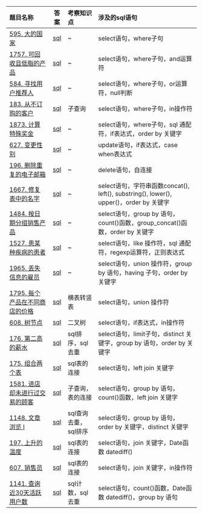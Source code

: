 题目名称|答案|考察知识点|涉及的sql语句
:-------|:-:|:---------|:-
[595. 大的国家](https://leetcode.cn/problems/big-countries/)|[sql](595.sql)|~|select语句，where子句
[1757. 可回收且低脂的产品](https://leetcode.cn/problems/recyclable-and-low-fat-products/)|[sql](1757.sql)|~|select语句，where子句，and运算符
[584. 寻找用户推荐人](https://leetcode.cn/problems/find-customer-referee/)|[sql](584.sql)|~|select语句，where子句，or运算符，null判断
[183. 从不订购的客户](https://leetcode.cn/problems/customers-who-never-order/)|[sql](183.sql)|子查询|select语句，where子句，in操作符
[1873. 计算特殊奖金](https://leetcode.cn/problems/calculate-special-bonus/)|[sql](1873.sql)|~|select语句，where子句，sql 通配符，if表达式，order by 关键字
[627. 变更性别](https://leetcode.cn/problems/swap-salary/)|[sql](627.sql)|~|update语句，if表达式，case when表达式
[196. 删除重复的电子邮箱](https://leetcode.cn/problems/delete-duplicate-emails/)|[sql](196.sql)|~|delete语句，自连接
[1667. 修复表中的名字](https://leetcode.cn/problems/fix-names-in-a-table/)|[sql](1667.sql)|~|select语句，字符串函数concat(), left(), substring(), lower(), upper()，order by 关键字
[1484. 按日期分组销售产品](https://leetcode.cn/problems/group-sold-products-by-the-date/)|[sql](1484.sql)|~|select语句，group by 语句，count()函数，group_concat()函数，order by 关键字
[1527. 患某种疾病的患者](https://leetcode.cn/problems/patients-with-a-condition/)|[sql](1527.sql)|~|select语句，like 操作符，sql 通配符，regexp运算符，正则表达式
[1965. 丢失信息的雇员](https://leetcode.cn/problems/employees-with-missing-information/)|[sql](1965.sql)|~|select语句，union 操作符，group by 语句，having 子句，order by 关键字
[1795. 每个产品在不同商店的价格](https://leetcode.cn/problems/rearrange-products-table/)|[sql](1795.sql)|横表转竖表|select语句，union 操作符
[608. 树节点](https://leetcode.cn/problems/tree-node/)|[sql](608.sql)|二叉树|select语句，if表达式，in操作符
[176. 第二高的薪水](https://leetcode.cn/problems/second-highest-salary/)|[sql](176.sql)|sql排序，sql去重|select语句，limit子句，distinct 关键字，group by 语句，order by 关键字
[175. 组合两个表](https://leetcode.cn/problems/combine-two-tables/)|[sql](175.sql)|sql表的连接|select语句，left join 关键字
[1581. 进店却未进行过交易的顾客](https://leetcode.cn/problems/customer-who-visited-but-did-not-make-any-transactions/)|[sql](1581.sql)|子查询，表的连接|select语句，group by 语句，count()函数，left join 关键字
[1148. 文章浏览 I](https://leetcode.cn/problems/article-views-i/)|[sql](1148.sql)|sql查询去重，sql排序|select语句，group by 语句，order by 关键字，distinct 关键字
[197. 上升的温度](https://leetcode.cn/problems/rising-temperature/)|[sql](197.sql)|sql表的连接|select语句，join 关键字，Date函数 datediff()
[607. 销售员](https://leetcode.cn/problems/sales-person/)|[sql](607.sql)|sql表的连接|select语句，join 关键字，in操作符
[1141. 查询近30天活跃用户数](https://leetcode.cn/problems/user-activity-for-the-past-30-days-i/)|[sql](1141.sql)|sql计数，sql去重|select语句，count()函数，Date函数 datediff()，group by 语句
